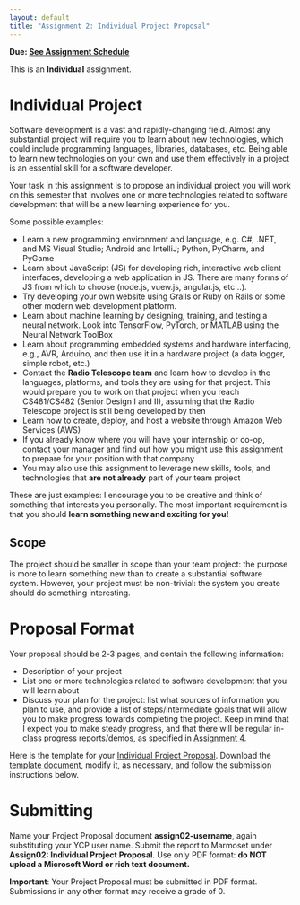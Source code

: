 ```yaml
---
layout: default
title: "Assignment 2: Individual Project Proposal"
---
```


**Due: [See Assignment Schedule](index.html)**

This is an **Individual** assignment.

Individual Project
==================

Software development is a vast and rapidly-changing field.
Almost any substantial project will require you to learn about
new technologies, which could include programming languages,
libraries, databases, etc.  Being able to learn
new technologies on your own
and use them effectively in a project is an essential skill
for a software developer.

Your task in this assignment is to propose an individual project
you will work on this semester that involves one or more technologies
related to software development that will be a new learning experience
for you.

Some possible examples:

* Learn a new programming environment and language, e.g. C#, .NET, and MS Visual Studio; Android and IntelliJ; Python, PyCharm, 
and PyGame
* Learn about JavaScript (JS) for developing rich, interactive web client interfaces, developing a web application in JS.  There are many forms of JS from which to choose (node.js, vuew.js, angular.js, etc...).
* Try developing your own website using Grails or Ruby on Rails or some other modern web development platform.
* Learn about machine learning by designing, training, and testing a neural network.  Look into TensorFlow, PyTorch, or MATLAB using the Neural Network ToolBox
* Learn about programming embedded systems and hardware interfacing, e.g., AVR, Arduino, and then use it in a hardware project (a data logger, simple robot, etc.)
* Contact the **Radio Telescope team** and learn how to develop in the languages, platforms, and tools they are using for that project.  This would prepare you to work on that project when you reach CS481/CS482 (Senior Design I and II), assuming that the Radio Telescope project is still being developed by then
* Learn how to create, deploy, and host a website through Amazon Web Services (AWS)
* If you already know where you will have your internship or co-op, contact your manager and find out how you might use this assignment to prepare for your position with that company
* You may also use this assignment to leverage new skills, tools, and technologies that **are not already** part of your team project
  
These are just examples: I encourage you to be creative and think of something that interests you personally.  The most important
requirement is that you should **learn something new and exciting for you!**

Scope
-----

The project should be smaller in scope than your team project: the purpose is more to learn something new than to create a substantial software system.  However, your project must be non-trivial: the system you create should do something interesting.

Proposal Format
===============

Your proposal should be 2-3 pages, and contain the following information:

* Description of your project
* List one or more technologies related to software development that you
  will learn about
* Discuss your plan for the project: list what sources of information you plan to use, and provide a list of steps/intermediate goals that will allow you to make progress towards completing the project.  Keep in mind that I expect you to make steady progress, and that there will be regular in-class progress reports/demos, as specified in [Assignment 4](assign04.html).
  
Here is the template for your [Individual Project Proposal](CS320_Individual_Project_Proposal_Template.pdf).  Download the [template document](CS320_Individual_Project_Proposal_Template.docx), modify it, as necessary, and follow the submission instructions below.

Submitting
==========

Name your Project Proposal document **assign02-username**, again substituting your YCP user name.  Submit the report to Marmoset under **Assign02: Individual Project Proposal**. Use only PDF format: **do NOT upload a Microsoft Word or rich text document.**

<div class="callout">
<b>Important</b>: Your Project Proposal must be submitted in PDF format. Submissions in any other format may receive a grade of 0.
</div>
